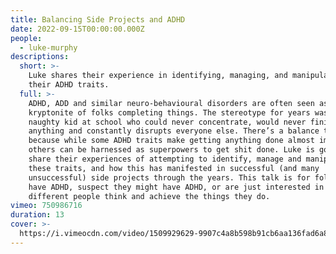 ```yaml
---
title: Balancing Side Projects and ADHD
date: 2022-09-15T00:00:00.000Z
people:
  - luke-murphy
descriptions:
  short: >-
    Luke shares their experience in identifying, managing, and manipulating
    their ADHD traits.
  full: >-
    ADHD, ADD and similar neuro-behavioural disorders are often seen as the
    kryptonite of folks completing things. The stereotype for years was the
    naughty kid at school who could never concentrate, would never finish
    anything and constantly disrupts everyone else. There’s a balance though,
    because while some ADHD traits make getting anything done almost impossible,
    others can be harnessed as superpowers to get shit done. Luke is going to
    share their experiences of attempting to identify, manage and manipulate
    these traits, and how this has manifested in successful (and many
    unsuccessful) side projects through the years. This talk is for folks who
    have ADHD, suspect they might have ADHD, or are just interested in how
    different people think and achieve the things they do.
vimeo: 750986716
duration: 13
cover: >-
  https://i.vimeocdn.com/video/1509929629-9907c4a8b598b91cb6aa136fad6a8dba9adac091c0330b7dd288e2fefc5110c1-d
---
```


